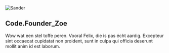 <img alt="Sander" src="/assets/images/portraits/iris.jpg">

## <span class="text-bg-black">Code.<span style="color: var(--color-primary-green);">Founder</span>_Zoe</span>

Wow wat een stel toffe peren. Vooral Felix, die is pas écht aardig. Excepteur sint occaecat cupidatat non proident, sunt in culpa qui officia deserunt mollit anim id est laborum.
